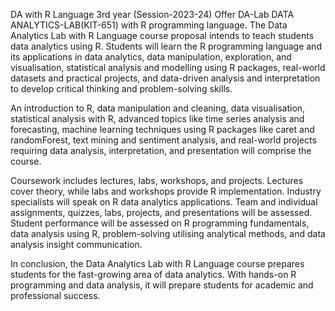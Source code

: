 DA with R Language 3rd year (Session-2023-24)
Offer DA-Lab DATA ANALYTICS-LAB(KIT-651) with R programming language.
The Data Analytics Lab with R Language course proposal intends to teach students data analytics using R. Students will learn the R programming language and its applications in data analytics, data manipulation, exploration, and visualisation, statistical analysis and modelling using R packages, real-world datasets and practical projects, and data-driven analysis and interpretation to develop critical thinking and problem-solving skills.

An introduction to R, data manipulation and cleaning, data visualisation, statistical analysis with R, advanced topics like time series analysis and forecasting, machine learning techniques using R packages like caret and randomForest, text mining and sentiment analysis, and real-world projects requiring data analysis, interpretation, and presentation will comprise the course.

Coursework includes lectures, labs, workshops, and projects. Lectures cover theory, while labs and workshops provide R implementation. Industry specialists will speak on R data analytics applications. Team and individual assignments, quizzes, labs, projects, and presentations will be assessed. Student performance will be assessed on R programming fundamentals, data analysis using R, problem-solving utilising analytical methods, and data analysis insight communication.

In conclusion, the Data Analytics Lab with R Language course prepares students for the fast-growing area of data analytics. With hands-on R programming and data analysis, it will prepare students for academic and professional success.
